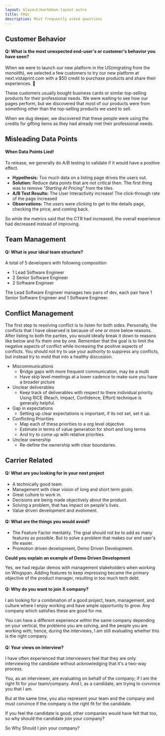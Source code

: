 ```yaml
---
layout: $layout/markdown-layout.astro
title: FAQs
description: Most frequently asked questions
---
```


## Customer Behavior

#### Q: What is the most unexpected end-user's or customer's behavior you have seen?

When we were to launch our new platform in the US(migrating from the monolith), we selected a few customers to try our new platform at next.vistaprint.com with a $50 credit to purchase products and share their experiences. 🎉

These customers usually bought business cards or similar top-selling products for their professional needs. We were waiting to see how our pages perform, but we discovered that most of our products were from something other than the top-selling products we used to sell.

When we dug deeper, we discovered that these people were using the credits for gifting items as they had already met their professional needs.

## Misleading Data Points

#### When Data Points Lied!

To release, we generally do A/B testing to validate if it would have a positive effect.

- **Hypothesis:** Too much data on a listing page drives the users out.
- **Solution:** Reduce data points that are not critical then. The first thing was to remove _"Starting At Pricing"_ from the tiles.
- **A/B Test Results:** The User Interactivity increase! The click-through rate of the page increased
- **Observations:** The users were clicking to get to the details page, checking the price, and coming back.

So while the metrics said that the CTR had increased, the overall experience had decreased instead of improving.

## Team Management

#### Q: What is your ideal team structure?

A total of 5 developers with following composition

- 1 Lead Software Engineer
- 2 Senior Software Engineer
- 2 Software Engineer

The Lead Software Engineer manages two pairs of dev, each pair have 1 Senior Software Engineer and 1 Software Engineer.

## Conflict Management

The first step to resolving conflict is to listen for both sides.
Personally, the conflicts that I have observed is because of one or more below reasons.
After listing to both the parties, you would ideally break it down to reasons like below and fix them one by one.
Remember that the goal is to limit the negative aspects of conflict while increasing the positive aspects of conflicts. You should not try to use your authority to suppress any conflicts, but instead try to mold that into a healthy discussion.

- Miscommunications
  - Bridge gaps with more frequent communication, may be a multi
  - Have skip level meetings at a lower cadence to make sure you have a broader picture
- Unclear deliverables
  - Keep track of deliverables with respect to there individual priority. Using RICE (Reach, Impact, Confidence, Effort) technique is generally helpful.
- Gap in expectations
  - Setting up clear expectations is important, if its not set, set it up.
- Conflicting Priorities
  - Map each of these priorities to a org level objective
  - Estimate in terms of value generation for short and long terms
  - And try to come up with relative priorities
- Unclear ownership
  - Re-define the ownership with clear boundaries.

## Carrier Related

#### Q: What are you looking for in your next project

- A technically good team.
- Management with clear vision of long and short term goals.
- Great culture to work in.
- Decisions are being made objectively about the product.
- Solving a problem, that has impact on people's lives.
- Value driven development and evolvment.

#### Q: What are the things you would avoid?

- The Feature Factor mentality. The goal should not be to add as many features as possible. But to solve a problem that makes our end user's life easier.
- Promotion driven development, Demo Driven Development.

**Could you explain an example of Demo Driven Development**

Yes, we had regular demos with management stakeholders when working on Wingspan. Adding features to keep impressing became the primary objective of the product manager, resulting in too much tech debt.

#### Q: Why do you want to join X company?

I am looking for a combination of a good project, team, management, and culture where I enjoy working and have ample opportunity to grow. Any company which satisfies these are good for me.

You can have a different experience within the same company depending on your vertical, the problems you are solving, and the people you are working with; hence, during the interviews, I am still evaluating whether this is the right company.

#### Q: Your views on interview?

I have often experienced that interviewers feel that they are only interviewing the candidate without acknowledging that it's a two-way process.

You, as an interviewer, are evaluating on behalf of the company; if I am the right fit for your team/company. And I, as a candidate, am trying to convince you that I am.

But at the same time, you also represent your team and the company and must convince if the company is the right fit for the candidate.

If you feel the candidate is good, other companies would have felt that too, so why should the candidate join your company?

So Why Should I join your company?
